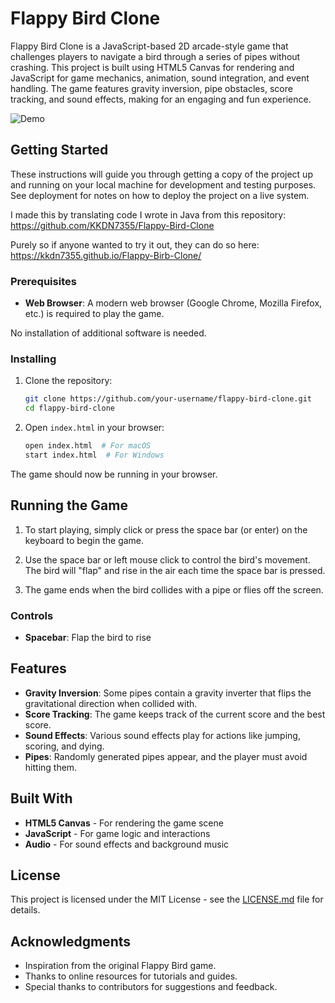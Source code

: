 # Flappy Bird Clone

Flappy Bird Clone is a JavaScript-based 2D arcade-style game that challenges players to navigate a bird through a series of pipes without crashing. This project is built using HTML5 Canvas for rendering and JavaScript for game mechanics, animation, sound integration, and event handling. The game features gravity inversion, pipe obstacles, score tracking, and sound effects, making for an engaging and fun experience.


![Demo](Flappy-Birb-Clone-Demo.gif)


## Getting Started

These instructions will guide you through getting a copy of the project up and running on your local machine for development and testing purposes. See deployment for notes on how to deploy the project on a live system. 

I made this by translating code I wrote in Java from this repository: https://github.com/KKDN7355/Flappy-Bird-Clone

Purely so if anyone wanted to try it out, they can do so here: https://kkdn7355.github.io/Flappy-Birb-Clone/

### Prerequisites

- **Web Browser**: A modern web browser (Google Chrome, Mozilla Firefox, etc.) is required to play the game.

No installation of additional software is needed.

### Installing

1. Clone the repository:
   ```bash
   git clone https://github.com/your-username/flappy-bird-clone.git
   cd flappy-bird-clone
   ```

2. Open `index.html` in your browser:
   ```bash
   open index.html  # For macOS
   start index.html  # For Windows
   ```

The game should now be running in your browser.

## Running the Game

1. To start playing, simply click or press the space bar (or enter) on the keyboard to begin the game.

2. Use the space bar or left mouse click to control the bird's movement. The bird will "flap" and rise in the air each time the space bar is pressed.

3. The game ends when the bird collides with a pipe or flies off the screen.

### Controls

- **Spacebar**: Flap the bird to rise

## Features

- **Gravity Inversion**: Some pipes contain a gravity inverter that flips the gravitational direction when collided with.
- **Score Tracking**: The game keeps track of the current score and the best score.
- **Sound Effects**: Various sound effects play for actions like jumping, scoring, and dying.
- **Pipes**: Randomly generated pipes appear, and the player must avoid hitting them.

## Built With

* **HTML5 Canvas** - For rendering the game scene
* **JavaScript** - For game logic and interactions
* **Audio** - For sound effects and background music

## License

This project is licensed under the MIT License - see the [LICENSE.md](LICENSE.md) file for details.

## Acknowledgments

* Inspiration from the original Flappy Bird game.
* Thanks to online resources for tutorials and guides.
* Special thanks to contributors for suggestions and feedback.
